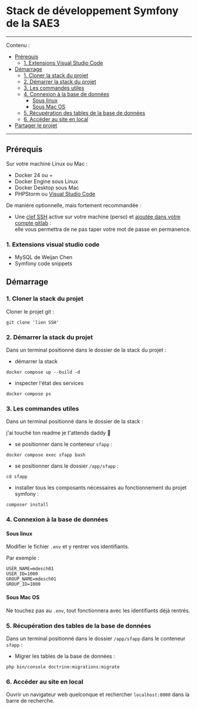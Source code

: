 # Stack de développement Symfony de la SAE3

--- 
Contenu : 
- [Prérequis](#prérequis)
  - [1. Extensions Visual Studio Code](#1-extensions-visual-studio-code)
- [Démarrage](#démarrage)
  - [1. Cloner la stack du projet](#1-cloner-la-stack-du-projet)
  - [2. Démarrer la stack du projet](#2-démarrer-la-stack-du-projet)
  - [3. Les commandes utiles](#3-les-commandes-utiles)
  - [4. Connexion à la base de données](#4-connexion-à-la-base-de-données)
    - [Sous linux](#sous-linux)
    - [Sous Mac OS](#sous-mac-os)
  - [5. Récupération des tables de la base de données](#5-récupération-des-tables-de-la-base-de-données)
  - [6. Accéder au site en local](#6-accéder-au-site-en-local)
- [Partager le projet](#partager-le-projet)

--- 

## Prérequis

Sur votre machine Linux ou Mac :

- Docker 24 ou +
- Docker Engine sous Linux
- Docker Desktop sous Mac
- PHPStorm ou [Visual Studio Code](#extensions-visual-studio-code)  

De manière optionnelle, mais fortement recommandée :

- Une [clef SSH](https://forge.iut-larochelle.fr/help/ssh/index#generate-an-ssh-key-pair) active sur votre machine
  (perso) et [ajoutée dans votre compte gitlab](https://forge.iut-larochelle.fr/help/ssh/index#add-an-ssh-key-to-your-gitlab-account) :  
  elle vous permettra de ne pas taper votre mot de passe en permanence.

### 1. Extensions visual studio code
- MySQL de Weijan Chen
- Symfony code snippets

## Démarrage

### 1. Cloner la stack du projet 

Cloner le projet git :
```
git clone 'lien SSH'
```

### 2. Démarrer la stack du projet 

Dans un terminal positionné dans le dossier de la stack du projet : 

- démarrer la stack    
```
docker compose up --build -d
```

- inspecter l'état des services 
```
docker compose ps
```

### 3. Les commandes utiles

Dans un terminal positionné dans le dossier de la stack :

j'ai touché ton readme je t'attends daddy 🫦

- se positionner dans le conteneur `sfapp` :
```
docker compose exec sfapp bash
```

- se positionner dans le dossier `/app/sfapp` :
```
cd sfapp
```

- installer tous les composants nécessaires au fonctionnement du projet symfony :
```
composer install
```

### 4. Connexion à la base de données

#### Sous linux

Modifier le fichier `.env` et y rentrer vos identifiants.

Par exemple :
```
USER_NAME=mdesch01
USER_ID=1000
GROUP_NAME=mdesch01
GROUP_ID=1000
```


#### Sous Mac OS

Ne touchez pas au `.env`, tout fonctionnera avec les identifiants déjà rentrés.

### 5. Récupération des tables de la base de données

Dans un terminal positionné dans le dossier `/app/sfapp` dans le conteneur `sfapp` :

- Migrer les tables de la base de données :
```
php bin/console doctrine:migrations:migrate
```

### 6. Accéder au site en local

Ouvrir un navigateur web quelconque et rechercher `localhost:8000` dans la barre de recherche.